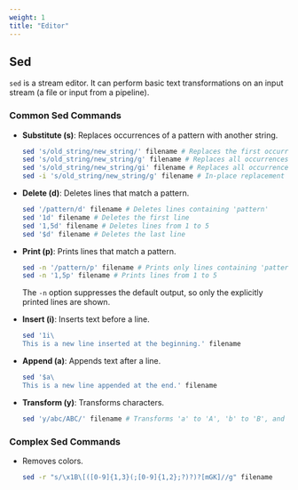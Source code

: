 ```yaml
---
weight: 1
title: "Editor"
---
```


## Sed

`sed` is a stream editor. It can perform basic text transformations on an input stream (a file or input from a pipeline).

### Common Sed Commands

*   **Substitute (s)**: Replaces occurrences of a pattern with another string.
    ```bash
    sed 's/old_string/new_string/' filename # Replaces the first occurrence on each line
    sed 's/old_string/new_string/g' filename # Replaces all occurrences on each line
    sed 's/old_string/new_string/gi' filename # Replaces all occurrences case-insensitively
    sed -i 's/old_string/new_string/g' filename # In-place replacement
    ```

*   **Delete (d)**: Deletes lines that match a pattern.
    ```bash
    sed '/pattern/d' filename # Deletes lines containing 'pattern'
    sed '1d' filename # Deletes the first line
    sed '1,5d' filename # Deletes lines from 1 to 5
    sed '$d' filename # Deletes the last line
    ```

*   **Print (p)**: Prints lines that match a pattern.
    ```bash
    sed -n '/pattern/p' filename # Prints only lines containing 'pattern'
    sed -n '1,5p' filename # Prints lines from 1 to 5
    ```
    The `-n` option suppresses the default output, so only the explicitly printed lines are shown.

*   **Insert (i)**: Inserts text before a line.
    ```bash
    sed '1i\
    This is a new line inserted at the beginning.' filename
    ```

*   **Append (a)**: Appends text after a line.
    ```bash
    sed '$a\
    This is a new line appended at the end.' filename
    ```

*   **Transform (y)**: Transforms characters.
    ```bash
    sed 'y/abc/ABC/' filename # Transforms 'a' to 'A', 'b' to 'B', and 'c' to 'C'
    ```

### Complex Sed Commands

* Removes colors.
    ```bash
    sed -r "s/\x1B\[([0-9]{1,3}(;[0-9]{1,2};?)?)?[mGK]//g" filename
    ```

